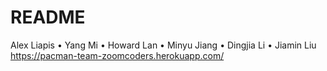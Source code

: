 # README  

Alex Liapis • Yang Mi • Howard Lan • Minyu Jiang • Dingjia Li • Jiamin Liu
<br/>
https://pacman-team-zoomcoders.herokuapp.com/
<br/>
